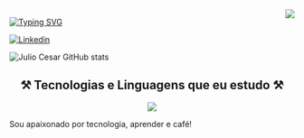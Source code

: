 <img align="right" src="https://visitor-badge.laobi.icu/badge?page_id=jcsalerno.jcsalerno" />

[![Typing SVG](https://readme-typing-svg.demolab.com?font=Fira+Code&weight=700&pause=1000&color=209652&random=false&width=435&lines=Ol%C3%A1%2C+eu+sou+o+Julio+Cesar!+%F0%9F%96%96;Eu+sou+Estudante+de+ADS;Estudante+de+Redes+de+Computadores;Eu+sou+Analista+de+Suporte;Eu+sou+DevOps+Jr;Eu+sou+Desenvolvedor+Full+Stack)](https://git.io/typing-svg)


[![Linkedin](https://img.shields.io/badge/LinkedIn-0077B5?style=for-the-badge&logo=linkedin&logoColor=white)][def]

[def]: https://www.linkedin.com/in/juliocesar-devop/

![Julio Cesar GitHub stats](https://github-readme-stats.vercel.app/api?username=jcsalerno&show_icons=true&theme=dark)


<h2 style="text-align: center;">⚒️ Tecnologias e Linguagens que eu estudo ⚒️</h2>

 <p align="center">
  <a href="https://skillicons.dev">
    <img src="https://skillicons.dev/icons?i=kubernetes,docker,c,aws,cpp,css,github,html,js,laravel,linux,nodejs,php,postman,py,react,vscode,wordpress,go" />
  </a>
</p>


Sou apaixonado por tecnologia, aprender e café! 
